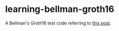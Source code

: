 # learning-bellman-groth16

A Bellman's Groth16 test code referring to [this post](https://medium.com/@VitalikButerin/quadratic-arithmetic-programs-from-zero-to-hero-f6d558cea649).

